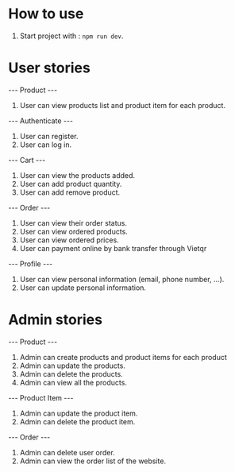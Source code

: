 # How to use

1. Start project with : `npm run dev`.

# User stories
--- Product ---
1. User can view products list and product item for each product.
   
--- Authenticate ---
1. User can register.
1. User can log in.

--- Cart ---
1. User can view the products added.
2. User can add product quantity.
3. User can add remove product.

--- Order ---
1. User can view their order status.
2. User can view ordered products.
3. User can view ordered prices.
4. User can payment online by bank transfer through Vietqr
   
--- Profile ---
1. User can view personal information (email, phone number, ...).
2. User can update personal information.

# Admin stories
--- Product ---
1. Admin can create products and  product items for each product
2. Admin can update the products.
3. Admin can delete the products.
4. Admin can view all the products.

--- Product Item ---
1. Admin can update the product item.
2. Admin can delete the product item.

--- Order ---
1. Admin can delete user order.
2. Admin can view the order list of the website.


